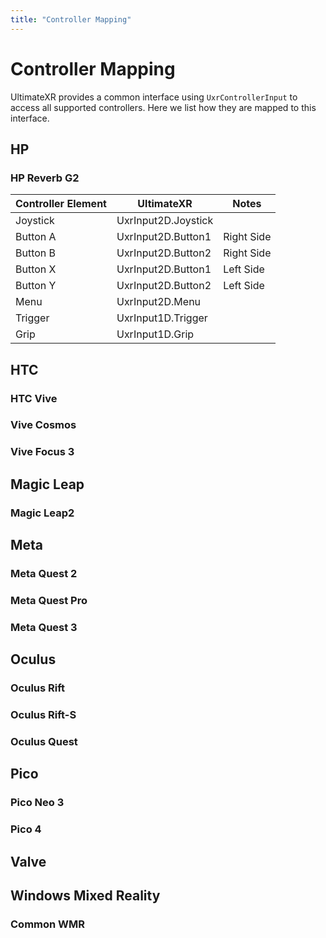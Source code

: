 ```yaml
---
title: "Controller Mapping"
---
```


# Controller Mapping

UltimateXR provides a common interface using `UxrControllerInput` to access all supported controllers. Here we list how they are mapped to this interface.

## HP ##

### HP Reverb G2 ###

| Controller Element | UltimateXR          | Notes      |
| ------------------ | --------------------| ---------- |
| Joystick           | UxrInput2D.Joystick |            |
| Button A           | UxrInput2D.Button1  | Right Side |
| Button B           | UxrInput2D.Button2  | Right Side |
| Button X           | UxrInput2D.Button1  | Left Side  |
| Button Y           | UxrInput2D.Button2  | Left Side  |
| Menu               | UxrInput2D.Menu     |            |
| Trigger            | UxrInput1D.Trigger  |            |
| Grip               | UxrInput1D.Grip     |            |

## HTC ##

### HTC Vive ###

### Vive Cosmos ###

### Vive Focus 3 ###

## Magic Leap ##

### Magic Leap2 ###

## Meta ##

### Meta Quest 2 ###

### Meta Quest Pro ###

### Meta Quest 3 ###

## Oculus ##

### Oculus Rift ###

### Oculus Rift-S ###

### Oculus Quest ###

## Pico ##

### Pico Neo 3 ###

### Pico 4 ###

## Valve ##

## Windows Mixed Reality ##

### Common WMR ###